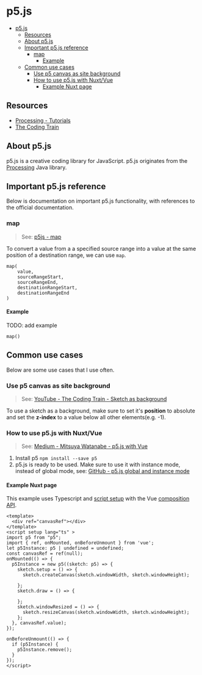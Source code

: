 # p5.js

- [p5.js](#p5js)
  - [Resources](#resources)
  - [About p5.js](#about-p5js)
  - [Important p5.js reference](#important-p5js-reference)
    - [map](#map)
      - [Example](#example)
  - [Common use cases](#common-use-cases)
    - [Use p5 canvas as site background](#use-p5-canvas-as-site-background)
    - [How to use p5.js with Nuxt/Vue](#how-to-use-p5js-with-nuxtvue)
      - [Example Nuxt page](#example-nuxt-page)

## Resources

- [Processing - Tutorials](https://processing.org/tutorials/)
- [The Coding Train](https://thecodingtrain.com/)

## About p5.js

p5.js is a creative coding library for JavaScript. p5.js originates from the [Processing](https://processing.org/) Java library.

## Important p5.js reference

Below is documentation on important p5.js functionality, with references to the official documentation.

### map

> See: [p5js - map](https://p5js.org/reference/#/p5/map)

To convert a value from a a specified source range into a value at the same position of a destination range, we can use ```map```.

```
map(
    value,
    sourceRangeStart,
    sourceRangeEnd,
    destinationRangeStart,
    destinationRangeEnd
)
```

#### Example

TODO: add example
```
map()
```

## Common use cases

Below are some use cases that I use often.

### Use p5 canvas as site background

> See: [YouTube - The Coding Train - Sketch as background](https://www.youtube.com/watch?v=OIfEHD3KqCg&ab_channel=TheCodingTrain)

To use a sketch as a background, make sure to set it's **position** to absolute and set the **z-index** to a value below all other elements(e.g. -1).

### How to use p5.js with Nuxt/Vue

> See: [Medium - Mitsuya Watanabe - p5.js with Vue](https://medium.com/js-dojo/experiment-with-p5-js-on-vue-7ebc05030d33)

1. Install p5 ```npm install --save p5```
2. p5.js is ready to be used. Make sure to use it with instance mode, instead of global mode, see: [GitHub - p5.js global and instance mode](https://github.com/processing/p5.js/wiki/Global-and-instance-mode)

#### Example Nuxt page

This example uses Typescript and [script setup](https://vuejs.org/api/sfc-script-setup.html) with the Vue [composition API](https://vuejs.org/guide/extras/composition-api-faq.html).

```vue
<template>
  <div ref="canvasRef"></div>
</template>
<script setup lang="ts" >
import p5 from "p5";
import { ref, onMounted, onBeforeUnmount } from 'vue';
let p5Instance: p5 | undefined = undefined;
const canvasRef = ref(null);
onMounted(() => {
  p5Instance = new p5((sketch: p5) => {
    sketch.setup = () => {
      sketch.createCanvas(sketch.windowWidth, sketch.windowHeight);

    };
    sketch.draw = () => {
      
    };
    sketch.windowResized = () => {
      sketch.resizeCanvas(sketch.windowWidth, sketch.windowHeight);
    };
  }, canvasRef.value);
});

onBeforeUnmount(() => {
  if (p5Instance) {
    p5Instance.remove();
  }
});
</script>
```
